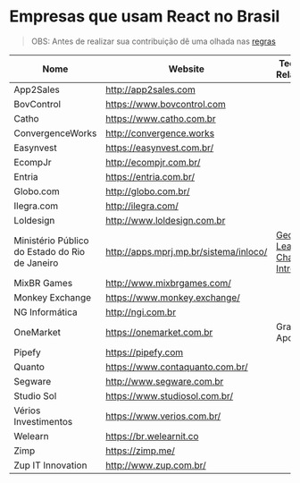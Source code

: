 # Empresas que usam React no Brasil

> OBS: Antes de realizar sua contribuição dê uma olhada nas [regras](https://github.com/react-brasil/empresas-que-usam-react-no-brasil/blob/master/CONTRIBUTING.md)

Nome | Website | Tecnologias Relacionadas
------------ | ------- | ------------
App2Sales | http://app2sales.com | 
BovControl | https://www.bovcontrol.com | 
Catho   | https://www.catho.com.br | 
ConvergenceWorks | http://convergence.works |
Easynvest | https://easynvest.com.br/ | 
EcompJr | http://ecompjr.com.br/ | 
Entria | https://entria.com.br/ | 
Globo.com | http://globo.com.br/ | 
Ilegra.com | http://ilegra.com/ | 
Loldesign | http://www.loldesign.com.br | 
Ministério Público do Estado do Rio de Janeiro | http://apps.mprj.mp.br/sistema/inloco/ | [GeoServer](http://geoserver.org/), [Leaflet](http://leafletjs.com/), [Chart.js](http://www.chartjs.org/), [Intro.js](http://introjs.com/)
MixBR Games | http://www.mixbrgames.com/ | 
Monkey Exchange | https://www.monkey.exchange/ | 
NG Informática | http://ngi.com.br | 
OneMarket | https://onemarket.com.br | GraphQL, Apollo, Saga 
Pipefy | https://pipefy.com | 
Quanto | https://www.contaquanto.com.br/ | 
Segware | http://www.segware.com.br |
Studio Sol | https://www.studiosol.com.br/ | 
Vérios Investimentos | https://www.verios.com.br/ | 
Welearn | https://br.welearnit.co | 
Zimp | https://zimp.me/ | 
Zup IT Innovation | http://www.zup.com.br/ |
